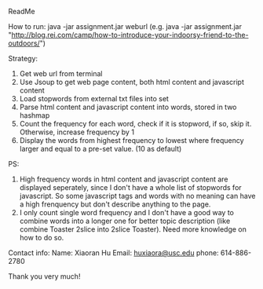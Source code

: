 
ReadMe

How to run:
java -jar assignment.jar weburl 
(e.g. java -jar assignment.jar "http://blog.rei.com/camp/how-to-introduce-your-indoorsy-friend-to-the-outdoors/")

Strategy:
1. Get web url from terminal
2. Use Jsoup to get web page content, both html content and javascript content
3. Load stopwords from external txt files into set
4. Parse html content and javascript content into words, stored in two hashmap
5. Count the frequency for each word, check if it is stopword, if so, skip it. Otherwise, increase frequency by 1
6. Display the words from highest frequency to lowest where frequency larger and equal to a pre-set value. (10 as default)

PS:
1. High frequency words in html content and javascript content are displayed seperately, since I don't have a whole list of stopwords for javascript. So some javascript tags and words with no meaning can have a high frenquency but don't describe anything to the page.
2. I only count single word frequency and I don't have a good way to combine words into a longer one for better topic description (like combine Toaster 2slice into 2slice Toaster). Need more knowledge on how to do so.

Contact info:
Name: Xiaoran Hu
Email: huxiaora@usc.edu
phone: 614-886-2780

Thank you very much!
